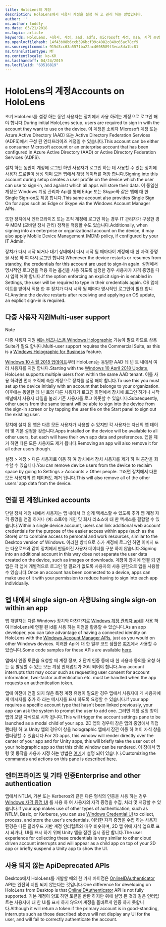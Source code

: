 ```yaml
---
title: HoloLens의 계정
description: HoloLens에서 사용자 계정을 설정 하 고 관리 하는 방법입니다.
author: ''
ms.author: toddly
ms.date: 03/21/2018
ms.topic: article
keywords: HoloLens, 사용자, 계정, aad, adfs, microsoft 계정, msa, 자격 증명
ms.openlocfilehash: 14f43b08b6ccb396bcf39c4082c840c65ac78cf9
ms.sourcegitcommit: 915d3cc63a5571ba22ac4608589f3eca8da1bc81
ms.translationtype: MT
ms.contentlocale: ko-KR
ms.lasthandoff: 04/24/2019
ms.locfileid: "63516819"
---
```

# <a name="accounts-on-hololens"></a><span data-ttu-id="b7539-104">HoloLens의 계정</span><span class="sxs-lookup"><span data-stu-id="b7539-104">Accounts on HoloLens</span></span>

<span data-ttu-id="b7539-105">초기 HoloLens를 설정 하는 동안 사용자는 장치에서 사용 하려는 계정으로 로그인 해야 합니다.</span><span class="sxs-lookup"><span data-stu-id="b7539-105">During initial HoloLens setup, users are required to sign in with the account they want to use on the device.</span></span> <span data-ttu-id="b7539-106">이 계정은 소비자 Microsoft 계정 또는 Azure Active Directory (AAD) 또는 Active Directory Federation Services (ADFS)에서 구성 된 엔터프라이즈 계정일 수 있습니다.</span><span class="sxs-lookup"><span data-stu-id="b7539-106">This account can be either a consumer Microsoft account or an enterprise account that has been configured in Azure Active Directory (AAD) or Active Directory Federation Services (ADFS).</span></span>

<span data-ttu-id="b7539-107">설치 하는 동안이 계정에 로그인 하면 사용자가 로그인 하는 데 사용할 수 있는 장치에 사용자 프로필이 생성 되며 모든 앱에서 해당 데이터를 저장 합니다.</span><span class="sxs-lookup"><span data-stu-id="b7539-107">Signing into this account during setup creates a user profile on the device which the user can use to sign-in, and against which all apps will store their data.</span></span> <span data-ttu-id="b7539-108">이 동일한 계정은 Windows 계정 관리자 Api를 통해 Edge 또는 Skype와 같은 앱에 대 한 Single Sign-on도 제공 합니다.</span><span class="sxs-lookup"><span data-stu-id="b7539-108">This same account also provides Single Sign On for apps such as Edge or Skype via the Windows Account Manager APIs.</span></span>

<span data-ttu-id="b7539-109">또한 장치에서 엔터프라이즈 또는 조직 계정에 로그인 하는 경우 IT 관리자가 구성한 경우 MDM (모바일 장치 관리) 정책을 적용할 수도 있습니다.</span><span class="sxs-lookup"><span data-stu-id="b7539-109">Additionally, when signing into an enterprise or organizational account on the device, it may also apply Mobile Device Management (MDM) policy, if configured by your IT Admin.</span></span>

<span data-ttu-id="b7539-110">장치가 다시 시작 되거나 대기 상태에서 다시 시작 될 때마다이 계정에 대 한 자격 증명을 사용 하 여 다시 로그인 합니다.</span><span class="sxs-lookup"><span data-stu-id="b7539-110">Whenever the device restarts or resumes from standby, the credentials for this account are used to sign-in again.</span></span> <span data-ttu-id="b7539-111">설정에서 명시적인 로그인을 적용 하는 옵션을 사용 하도록 설정한 경우 사용자가 자격 증명을 다시 입력 해야 합니다.</span><span class="sxs-lookup"><span data-stu-id="b7539-111">If the option enforcing an explicit sign-in is enabled in Settings, the user will be required to type in their credentials again.</span></span> <span data-ttu-id="b7539-112">OS 업데이트를 받아서 적용 한 후 장치가 다시 시작 될 때마다 명시적인 로그인이 필요 합니다.</span><span class="sxs-lookup"><span data-stu-id="b7539-112">Anytime the device restarts after receiving and applying an OS update, an explicit sign-in is required.</span></span>

## <a name="multi-user-support"></a><span data-ttu-id="b7539-113">다중 사용자 지원</span><span class="sxs-lookup"><span data-stu-id="b7539-113">Multi-user support</span></span>

>[!NOTE]
><span data-ttu-id="b7539-114">다중 사용자 지원 [에는 비즈니스용 Windows Holographic](https://docs.microsoft.com/hololens/hololens-upgrade-enterprise) 기능이 필요 하므로 상용 Suite가 필요 합니다.</span><span class="sxs-lookup"><span data-stu-id="b7539-114">Multi-user support requires the Commercial Suite, as this is a [Windows Holographic for Business](https://docs.microsoft.com/hololens/hololens-upgrade-enterprise) feature.</span></span>

<span data-ttu-id="b7539-115">[Windows 10 4 월 2018 업데이트](release-notes-april-2018.md)부터 HoloLens는 동일한 AAD 테 넌 트 내에서 여러 사용자를 지원 합니다.</span><span class="sxs-lookup"><span data-stu-id="b7539-115">Starting with the [Windows 10 April 2018 Update](release-notes-april-2018.md), HoloLens supports multiple users from within the same AAD tenant.</span></span> <span data-ttu-id="b7539-116">이를 사용 하려면 먼저 조직에 속한 계정으로 장치를 설정 해야 합니다.</span><span class="sxs-lookup"><span data-stu-id="b7539-116">To use this you must set up the device initially with an account that belongs to your organization.</span></span> <span data-ttu-id="b7539-117">이후에는 동일한 테 넌 트의 다른 사용자가 로그인 화면에서 장치에 로그인 하거나 시작 패널에서 사용자 타일을 눌러 기존 사용자를 로그 아웃할 수 있습니다.</span><span class="sxs-lookup"><span data-stu-id="b7539-117">Subsequently, other users from the same tenant will be able to sign into the device from the sign-in screen or by tapping the user tile on the Start panel to sign out the existing user.</span></span> 

<span data-ttu-id="b7539-118">장치에 설치 된 앱은 다른 모든 사용자가 사용할 수 있지만 각 사용자는 자신의 앱 데이터 및 기본 설정을 갖습니다.</span><span class="sxs-lookup"><span data-stu-id="b7539-118">Apps installed on the device will be available to all other users, but each will have their own app data and preferences.</span></span> <span data-ttu-id="b7539-119">앱을 제거 하면 다른 모든 사용자도 제거 됩니다.</span><span class="sxs-lookup"><span data-stu-id="b7539-119">Removing an app will also remove it for all other users though.</span></span> 

<span data-ttu-id="b7539-120">설정 > 계정 > 다른 사용자로 이동 하 여 장치에서 장치 사용자를 제거 하 여 공간을 회수할 수 있습니다.</span><span class="sxs-lookup"><span data-stu-id="b7539-120">You can remove device users from the device to reclaim space by going to Settings > Accounts > Other people.</span></span> <span data-ttu-id="b7539-121">그러면 장치에서 다른 모든 사용자의 앱 데이터도 제거 됩니다.</span><span class="sxs-lookup"><span data-stu-id="b7539-121">This will also remove all of the other users' app data from the device.</span></span> 

## <a name="linked-accounts"></a><span data-ttu-id="b7539-122">연결 된 계정</span><span class="sxs-lookup"><span data-stu-id="b7539-122">Linked accounts</span></span>

<span data-ttu-id="b7539-123">단일 장치 계정 내에서 사용자는 앱 내에서 더 쉽게 액세스할 수 있도록 추가 웹 계정 자격 증명을 연결 하거나 (예: 스토어) 개인 및 회사 리소스에 대 한 액세스를 결합할 수 있습니다.</span><span class="sxs-lookup"><span data-stu-id="b7539-123">Within a single device account, users can link additional web account credentials for the purpose of the easier access within apps (such as the Store) or to combine access to personal and work resources, similar to the Desktop version of Windows.</span></span> <span data-ttu-id="b7539-124">이러한 방식으로 추가 계정에 로그인 하면 이미지 또는 다운로드와 같이 장치에서 만들어진 사용자 데이터를 구분 하지 않습니다.</span><span class="sxs-lookup"><span data-stu-id="b7539-124">Signing into an additional account in this way does not separate the user data created on the device, such as images or downloads.</span></span> <span data-ttu-id="b7539-125">계정이 장치에 연결 되 면 앱은 각 앱에 개별적으로 로그인 할 필요가 없도록 사용자의 사용 권한으로 앱을 사용할 수 있습니다.</span><span class="sxs-lookup"><span data-stu-id="b7539-125">Once an account has been connected to a device, apps can make use of it with your permission to reduce having to sign into each app individually.</span></span>

## <a name="using-single-sign-on-within-an-app"></a><span data-ttu-id="b7539-126">앱 내에서 single sign-on 사용</span><span class="sxs-lookup"><span data-stu-id="b7539-126">Using single sign-on within an app</span></span>

<span data-ttu-id="b7539-127">앱 개발자는 다른 Windows 장치와 마찬가지로 [Windows 계정 관리자 api](https://msdn.microsoft.com/library/windows/apps/xaml/windows.security.authentication.web.core.aspx)를 사용 하 여 HoloLens에 연결 된 id를 사용 하는 이점을 활용할 수 있습니다.</span><span class="sxs-lookup"><span data-stu-id="b7539-127">As an app developer, you can take advantage of having a connected identity on HoloLens with the [Windows Account Manager APIs](https://msdn.microsoft.com/library/windows/apps/xaml/windows.security.authentication.web.core.aspx), just as you would on other Windows devices.</span></span> <span data-ttu-id="b7539-128">이러한 Api에 대 한 일부 코드 샘플은 [여기](http://go.microsoft.com/fwlink/p/?LinkId=620621)에서 사용할 수 있습니다.</span><span class="sxs-lookup"><span data-stu-id="b7539-128">Some code samples for these APIs are available [here](http://go.microsoft.com/fwlink/p/?LinkId=620621).</span></span>

<span data-ttu-id="b7539-129">앱에서 인증 토큰을 요청할 때 계정 정보, 2 단계 인증 등에 대 한 사용자 동의를 요청 하는 등 발생할 수 있는 모든 계정 인터럽트가 처리 되어야 합니다.</span><span class="sxs-lookup"><span data-stu-id="b7539-129">Any account interrupts that may occur such as requesting user consent for account information, two-factor authentication etc. must be handled when the app requests an authentication token.</span></span>

<span data-ttu-id="b7539-130">앱에 이전에 연결 되지 않은 특정 계정 유형이 필요한 경우 앱에서 사용자에 게 사용자에 게 메시지를 추가 하 라는 메시지를 표시 하도록 요청할 수 있습니다.</span><span class="sxs-lookup"><span data-stu-id="b7539-130">If your app requires a specific account type that hasn't been linked previously, your app can ask the system to prompt the user to add one.</span></span> <span data-ttu-id="b7539-131">그러면 계정 설정 창이 앱의 모달 자식으로 시작 됩니다.</span><span class="sxs-lookup"><span data-stu-id="b7539-131">This will trigger the account settings pane to be launched as a modal child of your app.</span></span> <span data-ttu-id="b7539-132">2D 앱의 경우이 창은 앱의 중앙에서 직접 렌더링 하 고 Unity 앱의 경우이 창을 holographic 앱에서 잠깐 이동 하 여이 자식 창을 렌더링할 수 있습니다.</span><span class="sxs-lookup"><span data-stu-id="b7539-132">For 2D apps, this window will render directly over the center of your app and for Unity apps, this will briefly take the user out of your holographic app so that this child window can be rendered.</span></span> <span data-ttu-id="b7539-133">이 창에서 명령 및 동작을 사용자 지정 하는 방법은 [여기](https://msdn.microsoft.com/library/windows/apps/windows.ui.applicationsettings.webaccountcommand.aspx)에 설명 되어 있습니다.</span><span class="sxs-lookup"><span data-stu-id="b7539-133">Customizing the commands and actions on this pane is described [here](https://msdn.microsoft.com/library/windows/apps/windows.ui.applicationsettings.webaccountcommand.aspx).</span></span>

## <a name="enterprise-and-other-authentication"></a><span data-ttu-id="b7539-134">엔터프라이즈 및 기타 인증</span><span class="sxs-lookup"><span data-stu-id="b7539-134">Enterprise and other authentication</span></span>

<span data-ttu-id="b7539-135">앱에서 NTLM, 기본 또는 Kerberos와 같은 다른 형식의 인증을 사용 하는 경우 [Windows 자격 증명 UI](https://msdn.microsoft.com/library/windows/apps/windows.security.credentials.ui.aspx) 를 사용 하 여 사용자의 자격 증명을 수집, 처리 및 저장할 수 있습니다.</span><span class="sxs-lookup"><span data-stu-id="b7539-135">If your app makes use of other types of authentication, such as NTLM, Basic, or Kerberos, you can use [Windows Credential UI](https://msdn.microsoft.com/library/windows/apps/windows.security.credentials.ui.aspx) to collect, process, and store the user's credentials.</span></span> <span data-ttu-id="b7539-136">이러한 자격 증명을 수집 하는 사용자 환경은 다른 클라우드 기반 계정 인터럽트와 매우 비슷하며, 2D 앱 위에 자식 앱으로 표시 되거나, UI를 표시 하기 위해 Unity 앱을 잠깐 일시 중단 합니다.</span><span class="sxs-lookup"><span data-stu-id="b7539-136">The user experience for collecting these credentials is very similar to other cloud driven account interrupts and will appear as a child app on top of your 2D app or briefly suspend a Unity app to show the UI.</span></span>

## <a name="deprecated-apis"></a><span data-ttu-id="b7539-137">사용 되지 않는 Api</span><span class="sxs-lookup"><span data-stu-id="b7539-137">Deprecated APIs</span></span>

<span data-ttu-id="b7539-138">Desktop에서 HoloLens를 개발할 때의 한 가지 차이점은 [OnlineIDAuthenticator](https://msdn.microsoft.com/library/windows/apps/windows.security.authentication.onlineid.onlineidauthenticator.aspx) API는 완전히 지원 되지 않는다는 것입니다.</span><span class="sxs-lookup"><span data-stu-id="b7539-138">One difference for developing on HoloLens from Desktop is that [OnlineIDAuthenticator](https://msdn.microsoft.com/library/windows/apps/windows.security.authentication.onlineid.onlineidauthenticator.aspx) API is not fully supported.</span></span> <span data-ttu-id="b7539-139">기본 계정이 양호 하면 토큰을 반환 하지만 위에 설명 된 것과 같은 인터럽트는 사용자에 대 한 UI를 표시 하지 않으며 계정을 올바르게 인증 하지 못합니다.</span><span class="sxs-lookup"><span data-stu-id="b7539-139">Although it will return a token if the primary account is in good-standing, interrupts such as those described above will not display any UI for the user, and will fail to correctly authenticate the account.</span></span>

